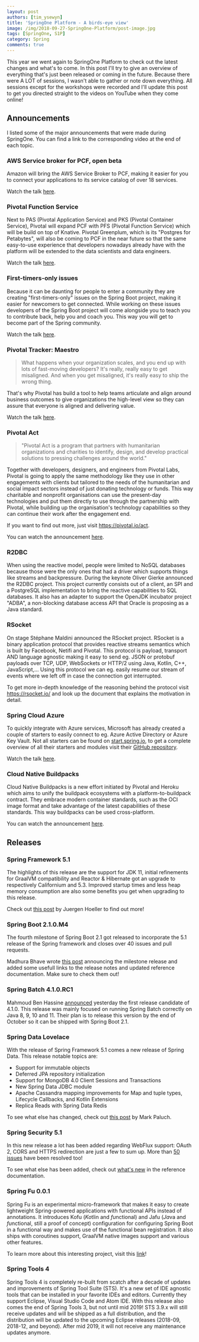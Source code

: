 ```yaml
---
layout: post
authors: [tim_ysewyn]
title: 'SpringOne Platform - A birds-eye view'
image: /img/2018-09-27-SpringOne-Platform/post-image.jpg
tags: [SpringOne, S1P]
category: Spring
comments: true
---
```


This year we went again to SpringOne Platform to check out the latest changes and what's to come.
In this post I'll try to give an overview of everything that's just been released or coming in the future.
Because there were A LOT of sessions, I wasn't able to gather or note down everything.
All sessions except for the workshops were recorded and I'll update this post to get you directed straight to the videos on YouTube when they come online!

## Announcements

I listed some of the major announcements that were made during SpringOne.
You can find a link to the corresponding video at the end of each topic.

### AWS Service broker for PCF, open beta

Amazon will bring the AWS Service Broker to PCF, making it easier for you to connect your applications to its service catalog of over 18 services.

Watch the talk <a href="https://www.youtube.com/watch?v=1ezNJvajUU0&feature=youtu.be&t=8m42s" target="_blank">here</a>.

### Pivotal Function Service

Next to PAS (Pivotal Application Service) and PKS (Pivotal Container Service), Pivotal will expand PCF with PFS (Pivotal Function Service) which will be build on top of Knative.
Pivotal Greenplum, which is its "Postgres for Petabytes", will also be coming to PCF in the near future so that the same easy-to-use experience that developers nowadays already have with the platform will be extended to the data scientists and data engineers.

Watch the talk <a href="https://www.youtube.com/watch?v=1ezNJvajUU0&feature=youtu.be&t=9m34s" target="_blank">here</a>.

### First-timers-only issues

Because it can be daunting for people to enter a community they are creating "first-timers-only" issues on the Spring Boot project, making it easier for newcomers to get connected.
While working on these issues developers of the Spring Boot project will come alongside you to teach you to contribute back, help you and coach you.
This way you will get to become part of the Spring community.

Watch the talk <a href="https://www.youtube.com/watch?v=1ezNJvajUU0&feature=youtu.be&t=10m39s" target="_blank">here</a>.

### Pivotal Tracker: Maestro

> What happens when your organization scales, and you end up with lots of fast-moving developers?
> It's really, really easy to get misaligned.
> And when you get misaligned, it's really easy to ship the wrong thing.

That's why Pivotal has build a tool to help teams articulate and align around business outcomes to give organizations the high-level view so they can assure that everyone is aligned and delivering value.

Watch the talk <a href="https://www.youtube.com/watch?v=1ezNJvajUU0&feature=youtu.be&t=11m43s" target="_blank">here</a>.

### Pivotal Act

> "Pivotal Act is a program that partners with humanitarian organizations and charities to identify, design, and develop practical solutions to pressing challenges around the world."

Together with developers, designers, and engineers from Pivotal Labs, Pivotal is going to apply the same methodology like they use in other engagements with clients but tailored to the needs of the humanitarian and social impact sectors instead of just donating technology or funds.
This way charitable and nonprofit organisations can use the present-day technologies and put them directly to use through the partnership with Pivotal, while building up the organisation's technology capabilities so they can continue their work after the engagement end.

If you want to find out more, just visit <a href="https://pivotal.io/act" target="_blank">https://pivotal.io/act</a>.

You can watch the announcement <a href="https://pivotal.io/act" target="_blank">here</a>.

### R2DBC

When using the reactive model, people were limited to NoSQL databases because those were the only ones that had a driver which supports things like streams and backpressure.
During the keynote Oliver Gierke announced the R2DBC project.
This project currently consists out of a client, an SPI and a PostgreSQL implementation to bring the reactive capabilities to SQL databases.
It also has an adapter to support the OpenJDK incubator project "ADBA", a non-blocking database access API that Oracle is proposing as a Java standard.

### RSocket

On stage Stéphane Maldini announced the RSocket project.
RSocket is a binary application protocol that provides reactive streams semantics which is built by Facebook, Netifi and Pivotal.
This protocol is payload, transport AND language agnostic making it easy to send eg. JSON or protobuf payloads over TCP, UDP, WebSockets or HTTP/2 using Java, Kotlin, C++, JavaScript,...
Using this protocol we can eg. easily resume our stream of events where we left off in case the connection got interrupted.

To get more in-depth knowledge of the reasoning behind the protocol visit <a href="https://rsocket.io/" target="_blank">https://rsocket.io/</a> and look up the document that explains the motivation in detail.

### Spring Cloud Azure

To quickly integrate with Azure services, Microsoft has already created a couple of starters to easily connect to eg. Azure Active Directory or Azure Key Vault.
Not all starters can be found on <a href="https://start.spring.io/" target="_blank">start.spring.io</a>, to get a complete overview of all their starters and modules visit their <a href="https://github.com/Microsoft/spring-cloud-azure" target="_blank">GitHub repository</a>.

Watch the talk <a href="https://www.youtube.com/watch?v=P9ahKTFPx-A&feature=youtu.be&t=9m23s" target="_blank">here</a>.

### Cloud Native Buildpacks

Cloud Native Buildpacks is a new effort initiated by Pivotal and Heroku which aims to unify the buildpack ecosystems with a platform-to-buildpack contract.
They embrace modern container standards, such as the OCI image format and take advantage of the latest capabilities of these standards.
This way buildpacks can be used cross-platform.

You can watch the announcement <a href="https://www.youtube.com/watch?v=wU5n7Sv8JL8" target="_blank">here</a>.

## Releases

### Spring Framework 5.1

The highlights of this release are the support for JDK 11, initial refinements for GraalVM compatibility and Reactor & Hibernate got an upgrade to respectively Californium and 5.3.
Improved startup times and less heap memory consumption are also some benefits you get when upgrading to this release.

Check out <a href="https://spring.io/blog/2018/09/21/spring-framework-5-1-goes-ga" target="_blank">this post</a> by Juergen Hoeller to find out more!

### Spring Boot 2.1.0.M4

The fourth milestone of Spring Boot 2.1 got released to incorporate the 5.1 release of the Spring framework and closes over 40 issues and pull requests.

Madhura Bhave wrote <a href="https://spring.io/blog/2018/09/25/spring-boot-2-1-m4-available-now" target="_blank">this post</a> announcing the milestone release and added some usefull links to the release notes and updated reference documentation.
Make sure to check them out!

### Spring Batch 4.1.0.RC1

Mahmoud Ben Hassine <a href="https://spring.io/blog/2018/09/26/spring-batch-4-1-0-rc1-is-now-available" target="_blank">announced</a> yesterday the first release candidate of 4.1.0.
This release was mainly focused on running Spring Batch correctly on Java 8, 9, 10 and 11.
Their plan is to release this version by the end of October so it can be shipped with Spring Boot 2.1.

### Spring Data Lovelace

With the release of Spring Framework 5.1 comes a new release of Spring Data.
This release notable topics are:
- Support for immutable objects
- Deferred JPA repository initialization
- Support for MongoDB 4.0 Client Sessions and Transactions
- New Spring Data JDBC module
- Apache Cassandra mapping improvements for Map and tuple types, Lifecycle Callbacks, and Kotlin Extensions
- Replica Reads with Spring Data Redis

To see what else has changed, check out <a href="https://spring.io/blog/2018/09/21/spring-data-lovelace-ga-released" target="_blank">this post</a> by Mark Paluch.

### Spring Security 5.1

In this new release a lot has been added regarding WebFlux support: OAuth 2, CORS and HTTPS redirection  are just a few to sum up.
More than <a href="https://github.com/spring-projects/spring-security/milestone/107?closed=1" target="_blank">50 issues</a> have been resolved too!

To see what else has been added, check out <a href="https://docs.spring.io/spring-security/site/docs/5.1.0.RELEASE/reference/htmlsingle/#new" target="_blank">what's new</a> in the reference documentation.

### Spring Fu 0.0.1

Spring Fu is an experimental micro-framework that makes it easy to create lightweight Spring-powered applications with functional APIs instead of annotations.
It introduces Kofu (*Ko*tlin and *fu*nctional) and Jafu (*Ja*va and *fu*nctional, still a proof of concept) configuration for configuring Spring Boot in a functional way and makes use of the functional bean registration.
It also ships with coroutines support, GraalVM native images support and various other features.

To learn more about this interesting project, visit this <a href="https://github.com/spring-projects/spring-fu" target="_blank">link</a>!

### Spring Tools 4

Spring Tools 4 is completely re-built from scatch after a decade of updates and improvements of Spring Tool Suite (STS).
It's a new set of IDE agnostic tools that can be installed in your favorite IDEs and editors.
Currently they support Eclipse, Visual Studio Code and Atom IDE.
With this release also comes the end of Spring Tools 3, but not until mid 2019!
STS 3.9.x will still receive updates and will be shipped as a full distribution, and the distribution will be updated to the upcoming Eclipse releases (2018-09, 2018-12, and beyond).
After mid 2019, it will not receive any maintenance updates anymore.